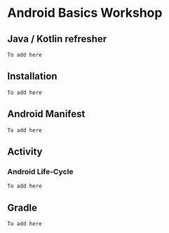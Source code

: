 # Android Basics Workshop

## Java / Kotlin refresher
`
To add here
`
## Installation
`
To add here
`

## Android Manifest
`
To add here
`

## Activity

### Android Life-Cycle 
`
To add here
`

## Gradle
`
To add here
`

